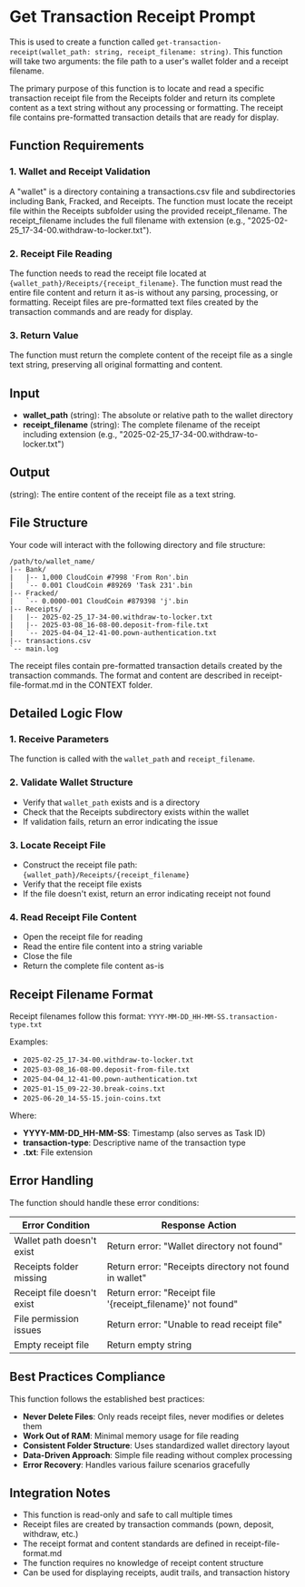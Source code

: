 
# Get Transaction Receipt Prompt

This is used to create a function called `get-transaction-receipt(wallet_path: string, receipt_filename: string)`. This function will take two arguments: the file path to a user's wallet folder and a receipt filename.

The primary purpose of this function is to locate and read a specific transaction receipt file from the Receipts folder and return its complete content as a text string without any processing or formatting. The receipt file contains pre-formatted transaction details that are ready for display.

## Function Requirements

### 1. Wallet and Receipt Validation
A "wallet" is a directory containing a transactions.csv file and subdirectories including Bank, Fracked, and Receipts.
The function must locate the receipt file within the Receipts subfolder using the provided receipt_filename.
The receipt_filename includes the full filename with extension (e.g., "2025-02-25_17-34-00.withdraw-to-locker.txt").

### 2. Receipt File Reading
The function needs to read the receipt file located at `{wallet_path}/Receipts/{receipt_filename}`.
The function must read the entire file content and return it as-is without any parsing, processing, or formatting.
Receipt files are pre-formatted text files created by the transaction commands and are ready for display.

### 3. Return Value
The function must return the complete content of the receipt file as a single text string, preserving all original formatting and content.

## Input
- **wallet_path** (string): The absolute or relative path to the wallet directory
- **receipt_filename** (string): The complete filename of the receipt including extension (e.g., "2025-02-25_17-34-00.withdraw-to-locker.txt")

## Output
(string): The entire content of the receipt file as a text string.

## File Structure
Your code will interact with the following directory and file structure:

```
/path/to/wallet_name/
|-- Bank/
|   |-- 1,000 CloudCoin #7998 'From Ron'.bin
|   `-- 0.001 CloudCoin #89269 'Task 231'.bin
|-- Fracked/
|   `-- 0.0000-001 CloudCoin #879398 'j'.bin
|-- Receipts/
|   |-- 2025-02-25_17-34-00.withdraw-to-locker.txt
|   |-- 2025-03-08_16-08-00.deposit-from-file.txt
|   `-- 2025-04-04_12-41-00.pown-authentication.txt
|-- transactions.csv
`-- main.log
```

The receipt files contain pre-formatted transaction details created by the transaction commands. The format and content are described in receipt-file-format.md in the CONTEXT folder.

## Detailed Logic Flow

### 1. Receive Parameters
The function is called with the `wallet_path` and `receipt_filename`.

### 2. Validate Wallet Structure
- Verify that `wallet_path` exists and is a directory
- Check that the Receipts subdirectory exists within the wallet
- If validation fails, return an error indicating the issue

### 3. Locate Receipt File
- Construct the receipt file path: `{wallet_path}/Receipts/{receipt_filename}`
- Verify that the receipt file exists
- If the file doesn't exist, return an error indicating receipt not found

### 4. Read Receipt File Content
- Open the receipt file for reading
- Read the entire file content into a string variable
- Close the file
- Return the complete file content as-is

## Receipt Filename Format

Receipt filenames follow this format: `YYYY-MM-DD_HH-MM-SS.transaction-type.txt`

Examples:
- `2025-02-25_17-34-00.withdraw-to-locker.txt`
- `2025-03-08_16-08-00.deposit-from-file.txt`
- `2025-04-04_12-41-00.pown-authentication.txt`
- `2025-01-15_09-22-30.break-coins.txt`
- `2025-06-20_14-55-15.join-coins.txt`

Where:
- **YYYY-MM-DD_HH-MM-SS**: Timestamp (also serves as Task ID)
- **transaction-type**: Descriptive name of the transaction type
- **.txt**: File extension

## Error Handling

The function should handle these error conditions:

| Error Condition | Response Action |
|-----------------|-----------------|
| Wallet path doesn't exist | Return error: "Wallet directory not found" |
| Receipts folder missing | Return error: "Receipts directory not found in wallet" |
| Receipt file doesn't exist | Return error: "Receipt file '{receipt_filename}' not found" |
| File permission issues | Return error: "Unable to read receipt file" |
| Empty receipt file | Return empty string |

## Best Practices Compliance

This function follows the established best practices:

- **Never Delete Files**: Only reads receipt files, never modifies or deletes them
- **Work Out of RAM**: Minimal memory usage for file reading
- **Consistent Folder Structure**: Uses standardized wallet directory layout
- **Data-Driven Approach**: Simple file reading without complex processing
- **Error Recovery**: Handles various failure scenarios gracefully

## Integration Notes

- This function is read-only and safe to call multiple times
- Receipt files are created by transaction commands (pown, deposit, withdraw, etc.)
- The receipt format and content standards are defined in receipt-file-format.md
- The function requires no knowledge of receipt content structure
- Can be used for displaying receipts, audit trails, and transaction history